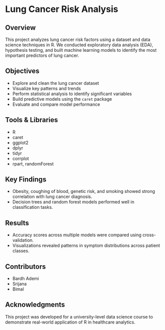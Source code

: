# Lung Cancer Risk Analysis

## Overview
This project analyzes lung cancer risk factors using a dataset and data science techniques in R. We conducted exploratory data analysis (EDA), hypothesis testing, and built machine learning models to identify the most important predictors of lung cancer.

## Objectives
- Explore and clean the lung cancer dataset
- Visualize key patterns and trends
- Perform statistical analysis to identify significant variables
- Build predictive models using the `caret` package
- Evaluate and compare model performance

## Tools & Libraries
- R
- caret
- ggplot2
- dplyr
- tidyr
- corrplot
- rpart, randomForest

## Key Findings
- Obesity, coughing of blood, genetic risk, and smoking showed strong correlation with lung cancer diagnosis.
- Decision trees and random forest models performed well in classification tasks.

## Results
- Accuracy scores across multiple models were compared using cross-validation.
- Visualizations revealed patterns in symptom distributions across patient classes.

## Contributors
- Bardh Ademi  
- Srijana  
- Bimal

## Acknowledgments
This project was developed for a university-level data science course to demonstrate real-world application of R in healthcare analytics.
